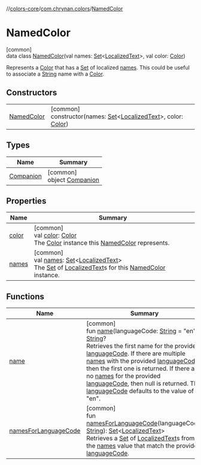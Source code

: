 //[colors-core](../../../index.md)/[com.chrynan.colors](../index.md)/[NamedColor](index.md)

# NamedColor

[common]\
data class [NamedColor](index.md)(val names: [Set](https://kotlinlang.org/api/latest/jvm/stdlib/kotlin.collections/-set/index.html)&lt;[LocalizedText](../-localized-text/index.md)&gt;, val color: [Color](../-color/index.md))

Represents a [Color](../-color/index.md) that has a [Set](https://kotlinlang.org/api/latest/jvm/stdlib/kotlin.collections/-set/index.html) of localized [names](names.md). This could be useful to associate a [String](https://kotlinlang.org/api/latest/jvm/stdlib/kotlin/-string/index.html) name with a [Color](../-color/index.md).

## Constructors

| | |
|---|---|
| [NamedColor](-named-color.md) | [common]<br>constructor(names: [Set](https://kotlinlang.org/api/latest/jvm/stdlib/kotlin.collections/-set/index.html)&lt;[LocalizedText](../-localized-text/index.md)&gt;, color: [Color](../-color/index.md)) |

## Types

| Name | Summary |
|---|---|
| [Companion](-companion/index.md) | [common]<br>object [Companion](-companion/index.md) |

## Properties

| Name | Summary |
|---|---|
| [color](color.md) | [common]<br>val [color](color.md): [Color](../-color/index.md)<br>The [Color](../-color/index.md) instance this [NamedColor](index.md) represents. |
| [names](names.md) | [common]<br>val [names](names.md): [Set](https://kotlinlang.org/api/latest/jvm/stdlib/kotlin.collections/-set/index.html)&lt;[LocalizedText](../-localized-text/index.md)&gt;<br>The [Set](https://kotlinlang.org/api/latest/jvm/stdlib/kotlin.collections/-set/index.html) of [LocalizedText](../-localized-text/index.md)s for this [NamedColor](index.md) instance. |

## Functions

| Name | Summary |
|---|---|
| [name](name.md) | [common]<br>fun [name](name.md)(languageCode: [String](https://kotlinlang.org/api/latest/jvm/stdlib/kotlin/-string/index.html) = &quot;en&quot;): [String](https://kotlinlang.org/api/latest/jvm/stdlib/kotlin/-string/index.html)?<br>Retrieves the first name for the provided [languageCode](name.md). If there are multiple [names](names.md) with the provided [languageCode](name.md), then the first one is returned. If there are no [names](names.md) for the provided [languageCode](name.md), then null is returned. The [languageCode](name.md) defaults to the value of &quot;en&quot;. |
| [namesForLanguageCode](names-for-language-code.md) | [common]<br>fun [namesForLanguageCode](names-for-language-code.md)(languageCode: [String](https://kotlinlang.org/api/latest/jvm/stdlib/kotlin/-string/index.html)): [Set](https://kotlinlang.org/api/latest/jvm/stdlib/kotlin.collections/-set/index.html)&lt;[LocalizedText](../-localized-text/index.md)&gt;<br>Retrieves a [Set](https://kotlinlang.org/api/latest/jvm/stdlib/kotlin.collections/-set/index.html) of [LocalizedText](../-localized-text/index.md)s from the [names](names.md) value that match the provided [languageCode](names-for-language-code.md). |

